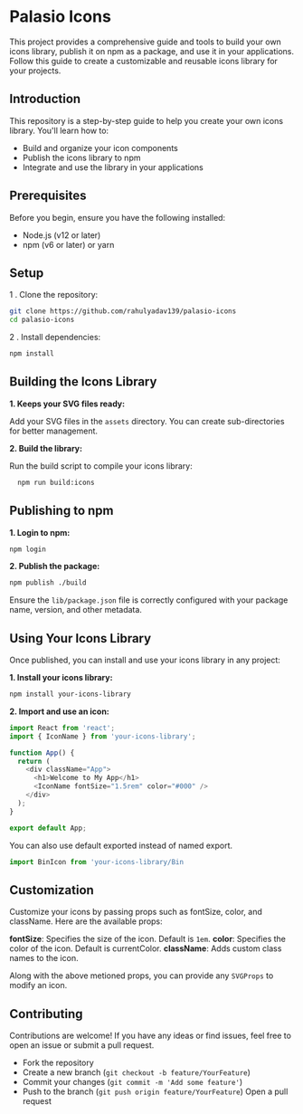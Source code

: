 # Palasio Icons

This project provides a comprehensive guide and tools to build your own icons
library, publish it on npm as a package, and use it in your applications. Follow
this guide to create a customizable and reusable icons library for your
projects.

## Introduction

This repository is a step-by-step guide to help you create your own icons
library. You'll learn how to:

- Build and organize your icon components
- Publish the icons library to npm
- Integrate and use the library in your applications

## Prerequisites

Before you begin, ensure you have the following installed:

- Node.js (v12 or later)
- npm (v6 or later) or yarn

## Setup

1 . Clone the repository:

```bash
git clone https://github.com/rahulyadav139/palasio-icons
cd palasio-icons
```

2 . Install dependencies:

```bash
npm install
```

## Building the Icons Library

**1. Keeps your SVG files ready:**

Add your SVG files in the `assets` directory. You can create sub-directories for
better management.

**2. Build the library:**

Run the build script to compile your icons library:

```bash
  npm run build:icons
```

## Publishing to npm

**1. Login to npm:**

```bash
npm login
```

**2. Publish the package:**

```bash
npm publish ./build
```

Ensure the `lib/package.json` file is correctly configured with your package
name, version, and other metadata.

## Using Your Icons Library

Once published, you can install and use your icons library in any project:

**1. Install your icons library:**

```bash
npm install your-icons-library
```

**2. Import and use an icon:**

```js
import React from 'react';
import { IconName } from 'your-icons-library';

function App() {
  return (
    <div className="App">
      <h1>Welcome to My App</h1>
      <IconName fontSize="1.5rem" color="#000" />
    </div>
  );
}

export default App;
```

You can also use default exported instead of named export.

```js
import BinIcon from 'your-icons-library/Bin
```

## Customization

Customize your icons by passing props such as fontSize, color, and className.
Here are the available props:

**fontSize**: Specifies the size of the icon. Default is `1em`. **color**:
Specifies the color of the icon. Default is currentColor. **className**: Adds
custom class names to the icon.

Along with the above metioned props, you can provide any `SVGProps` to modify an
icon.

## Contributing

Contributions are welcome! If you have any ideas or find issues, feel free to
open an issue or submit a pull request.

- Fork the repository
- Create a new branch (`git checkout -b feature/YourFeature`)
- Commit your changes (`git commit -m 'Add some feature'`)
- Push to the branch (`git push origin feature/YourFeature`) Open a pull request
